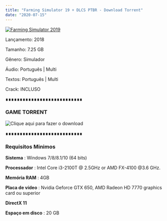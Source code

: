 ```yaml
---
title: "Farming Simulator 19 + DLCS PTBR - Download Torrent"
date: "2020-07-15"
---
```


[![](https://1.bp.blogspot.com/-dSq9n-9LV8g/XiuTKZ-WEpI/AAAAAAAAAKE/4n-OjZ-AHHkzMUYEG4Otdx4Y_xr-uFEJACLcBGAsYHQ/s640/header.jpg "Farming Simulator 2019")](https://1.bp.blogspot.com/-dSq9n-9LV8g/XiuTKZ-WEpI/AAAAAAAAAKE/4n-OjZ-AHHkzMUYEG4Otdx4Y_xr-uFEJACLcBGAsYHQ/s1600/header.jpg)

Lançamento: 2018

Tamanho: 7.25 GB

Gênero: Simulador

Áudio: Português | Multi

Textos: Português | Multi

Crack: INCLUSO

  

∎∎∎∎∎∎∎∎∎∎∎∎∎∎∎∎∎∎∎∎∎∎∎∎∎∎∎

###  GAME TORRENT

![](https://1.bp.blogspot.com/-ruPWnCPWoec/XicYXvF8HuI/AAAAAAAAABI/UyLFOzfJIS8TPrFtDtaU-c8HnQ9uppeeACLcBGAsYHQ/s200/botc3a3o-filmes-via-torrent-300x135.png "Clique aqui para fazer o download")

  

  

∎∎∎∎∎∎∎∎∎∎∎∎∎∎∎∎∎∎∎∎∎∎∎∎∎∎∎

###   

### Requisitos Minimos

**Sistema** : Windows 7/8/8.1/10 (64 bits)

**Processador** : Intel Core i3-2100T @ 2.5GHz or AMD FX-4100 @3.6 GHz.

**Memória RAM** : 4GB

**Placa de vídeo** : Nvidia Geforce GTX 650, AMD Radeon HD 7770 graphics card ou superior

**DirectX 11**

**Espaço em disco** : 20 GB
